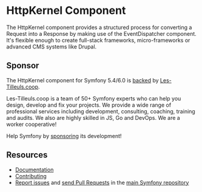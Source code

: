 HttpKernel Component
====================

The HttpKernel component provides a structured process for converting a Request
into a Response by making use of the EventDispatcher component. It's flexible
enough to create full-stack frameworks, micro-frameworks or advanced CMS systems like Drupal.

Sponsor
-------

The HttpKernel component for Symfony 5.4/6.0 is [backed][1] by [Les-Tilleuls.coop][2].

Les-Tilleuls.coop is a team of 50+ Symfony experts who can help you design, develop and
fix your projects. We provide a wide range of professional services including development,
consulting, coaching, training and audits. We also are highly skilled in JS, Go and DevOps.
We are a worker cooperative!

Help Symfony by [sponsoring][3] its development!

Resources
---------

 * [Documentation](https://symfony.com/doc/current/components/http_kernel.html)
 * [Contributing](https://symfony.com/doc/current/contributing//)
 * [Report issues](https://github.com/symfony/symfony/issues) and
   [send Pull Requests](https://github.com/symfony/symfony/pulls)
   in the [main Symfony repository](https://github.com/symfony/symfony)

[1]: https://symfony.com/backers
[2]: https://les-tilleuls.coop
[3]: https://symfony.com/sponsor
